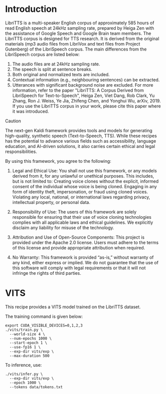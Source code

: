 # Introduction

LibriTTS is a multi-speaker English corpus of approximately 585 hours of read English speech at 24kHz sampling rate, prepared by Heiga Zen with the assistance of Google Speech and Google Brain team members. 
The LibriTTS corpus is designed for TTS research. It is derived from the original materials (mp3 audio files from LibriVox and text files from Project Gutenberg) of the LibriSpeech corpus. 
The main differences from the LibriSpeech corpus are listed below:
1. The audio files are at 24kHz sampling rate.
2. The speech is split at sentence breaks.
3. Both original and normalized texts are included.
4. Contextual information (e.g., neighbouring sentences) can be extracted.
5. Utterances with significant background noise are excluded.
For more information, refer to the paper "LibriTTS: A Corpus Derived from LibriSpeech for Text-to-Speech", Heiga Zen, Viet Dang, Rob Clark, Yu Zhang, Ron J. Weiss, Ye Jia, Zhifeng Chen, and Yonghui Wu, arXiv, 2019. If you use the LibriTTS corpus in your work, please cite this paper where it was introduced.

> [!CAUTION]
> The next-gen Kaldi framework provides tools and models for generating high-quality, synthetic speech (Text-to-Speech, TTS). 
> While these recipes has the potential to advance various fields such as accessibility, language education, and AI-driven solutions, it also carries certain ethical and legal responsibilities.
> 
> By using this framework, you agree to the following:
> 1.	Legal and Ethical Use: You shall not use this framework, or any models derived from it, for any unlawful or unethical purposes. This includes, but is not limited to: Creating voice clones without the explicit, informed consent of the individual whose voice is being cloned. Engaging in any form of identity theft, impersonation, or fraud using cloned voices. Violating any local, national, or international laws regarding privacy, intellectual property, or personal data.
> 
> 2.	Responsibility of Use: The users of this framework are solely responsible for ensuring that their use of voice cloning technologies complies with all applicable laws and ethical guidelines. We explicitly disclaim any liability for misuse of the technology.
> 
> 3.	Attribution and Use of Open-Source Components: This project is provided under the Apache 2.0 license. Users must adhere to the terms of this license and provide appropriate attribution when required.
> 
> 4.	No Warranty: This framework is provided “as-is,” without warranty of any kind, either express or implied. We do not guarantee that the use of this software will comply with legal requirements or that it will not infringe the rights of third parties.


# VITS

This recipe provides a VITS model trained on the LibriTTS dataset.

The training command is given below:
```
export CUDA_VISIBLE_DEVICES=0,1,2,3
./vits/train.py \
  --world-size 4 \
  --num-epochs 1000 \
  --start-epoch 1 \
  --use-fp16 1 \
  --exp-dir vits/exp \
  --max-duration 500
```

To inference, use:
```
./vits/infer.py \
  --exp-dir vits/exp \
  --epoch 1000 \
  --tokens data/tokens.txt
```
